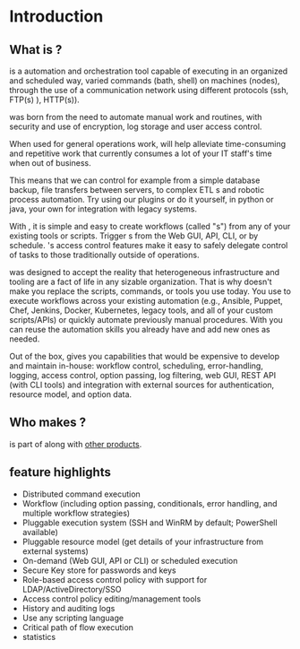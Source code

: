 # Introduction

## What is ?

is a  automation and orchestration tool capable of executing in an organized and scheduled way, varied commands (bath, shell) on machines (nodes), through the use of a communication network using different protocols (ssh, FTP(s) ), HTTP(s)).

was born from the need to automate manual work and routines, with security and use of encryption, log storage and user access control.

When used for general operations work, will help alleviate time-consuming and repetitive work that currently consumes a lot of your IT staff's time when out of business.

This means that we can control for example from a simple database backup, file transfers between servers, to complex ETL s and robotic process automation. Try using our plugins or do it yourself, in python or java, your own for integration with legacy systems.

With , it is simple and easy to create workflows (called "s") from any of your existing tools or scripts. Trigger s from the Web GUI, API, CLI, or by schedule. 's access control features make it easy to safely delegate control of tasks to those traditionally outside of operations.

was designed to accept the reality that heterogeneous infrastructure and tooling are a fact of life in any sizable organization. That is why doesn't make you replace the scripts, commands, or tools you use today. You use to execute workflows across your existing automation (e.g., Ansible, Puppet, Chef, Jenkins, Docker, Kubernetes, legacy tools, and all of your custom scripts/APIs) or quickly automate previously manual procedures. With you can reuse the automation skills you already have and add new ones as needed.

Out of the box, gives you capabilities that would be expensive to develop and maintain in-house: workflow control, scheduling, error-handling, logging, access control, option passing, log filtering, web GUI, REST API (with CLI tools) and integration with external sources for authentication, resource model, and option data.

## Who makes ?

is part of [](https://www..com/) along with [other products](https://www..com.br/catalogo-de-produtos/).

## feature highlights

- Distributed command execution
- Workflow (including option passing, conditionals, error handling, and multiple workflow strategies)
- Pluggable execution system (SSH and WinRM by default; PowerShell available)
- Pluggable resource model (get details of your infrastructure from external systems)
- On-demand (Web GUI, API or CLI) or scheduled  execution
- Secure Key store for passwords and keys
- Role-based access control policy with support for LDAP/ActiveDirectory/SSO
- Access control policy editing/management tools
- History and auditing logs
- Use any scripting language
- Critical path of flow execution
-  statistics
